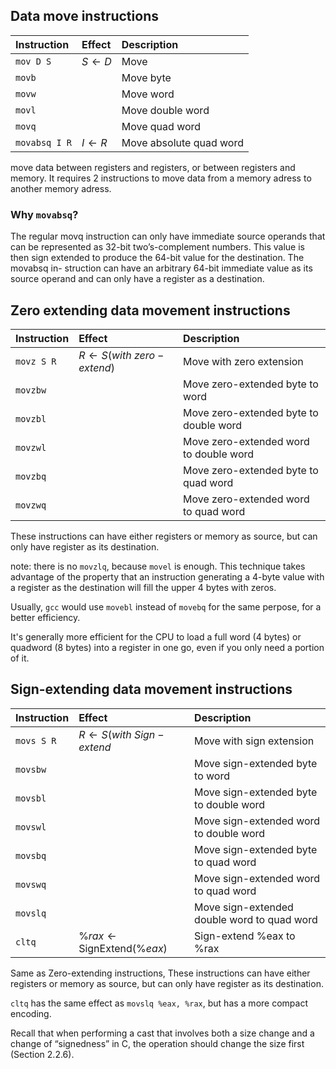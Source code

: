 ## Data move instructions
| Instruction | Effect      | Description           |
| :---------- | :---------- | :-------------------- |
| `mov D S`       | $S\leftarrow D$      | Move                  |
| `movb`      |             | Move byte             |
| `movw`      |             | Move word             |
| `movl`      |             | Move double word      |
| `movq`      |             | Move quad word        |
| `movabsq I R`   | $I\leftarrow R$      | Move absolute quad word |

move data between registers and registers, or between registers and memory. It requires 2 instructions to move data from a memory adress to another memory adress.

### Why `movabsq`?
The regular movq instruction can only have immediate source operands
that can be represented as 32-bit two’s-complement numbers. This value is then
sign extended to produce the 64-bit value for the destination. The movabsq in-
struction can have an arbitrary 64-bit immediate value as its source operand and
can only have a register as a destination.

## Zero extending data movement instructions
| Instruction | Effect           | Description                       |
| :---------- | :--------------- | :-------------------------------- |
| `movz S R`      |$R\leftarrow S(with\ zero-extend)$           | Move with zero extension          |
| `movzbw`    |                  | Move zero-extended byte to word   |
| `movzbl`    |                  | Move zero-extended byte to double word |
| `movzwl`    |                  | Move zero-extended word to double word |
| `movzbq`    |                  | Move zero-extended byte to quad word |
| `movzwq`    |                  | Move zero-extended word to quad word |

These instructions can have either registers or memory as source, but can only have register as its destination.

note: there is no `movzlq`, because `movel` is enough. This technique takes advantage of the property that an instruction generating a 4-byte value with a register as the destination will fill the upper 4 bytes with zeros. 

Usually, `gcc` would use `movebl` instead of `movebq` for the same perpose, for a better efficiency.

It's generally more efficient for the CPU to load a full word (4 bytes) or quadword (8 bytes) into a register in one go, even if you only need a portion of it.

## Sign-extending data movement instructions
| Instruction | Effect           | Description                           |
| :---------- | :--------------- | :------------------------------------ |
| `movs S R`      | $R \leftarrow S(with\ Sign-extend$           | Move with sign extension              |
| `movsbw`    |                  | Move sign-extended byte to word       |
| `movsbl`    |                  | Move sign-extended byte to double word |
| `movswl`    |                  | Move sign-extended word to double word |
| `movsbq`    |                  | Move sign-extended byte to quad word  |
| `movswq`    |                  | Move sign-extended word to quad word  |
| `movslq`    |                  | Move sign-extended double word to quad word |
| `cltq`      | $\%rax \leftarrow \text{SignExtend}(\%eax)$ | Sign-extend %eax to %rax     |

Same as Zero-extending instructions, These instructions can have either registers or memory as source, but can only have register as its destination.

`cltq` has the same effect as `movslq %eax, %rax`, but has a more compact encoding.

Recall that when performing a cast that involves both a size change and a
change of “signedness” in C, the operation should change the size first (Section
2.2.6).